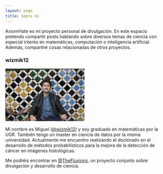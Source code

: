 ```yaml
---
layout: page
title: Sobre mí
---
```


AxiomHate es mi proyecto personal de divulgación. En este espacio pretendo compartir posts hablando sobre diversos temas de ciencia con especial interés en matemáticas, computación o inteligencia artificial. Además, compartiré cosas relacionadas de otros proyectos. 

### wizmik12

<img src="/assets/img/perfil.JPG" alt="foto_perfil" width="250"/>

Mi nombre es Miguel ([@wizmik12](https://www.twitter.com/wizmik12)) y soy graduado en matemáticas por la UGR. También tengo un master en ciencia de datos por la misma universidad. Actualmente me encuentro realizando el doctorado en el desarrollo de métodos probabilísticos para la mejora de la detección de cáncer en imágenes histológicas.

Me podréis encontrar en [@TheFluxions](https://www.twitter.com/thefluxions), un proyecto conjunto sobre divulgación y desarrollo de ciencia.
